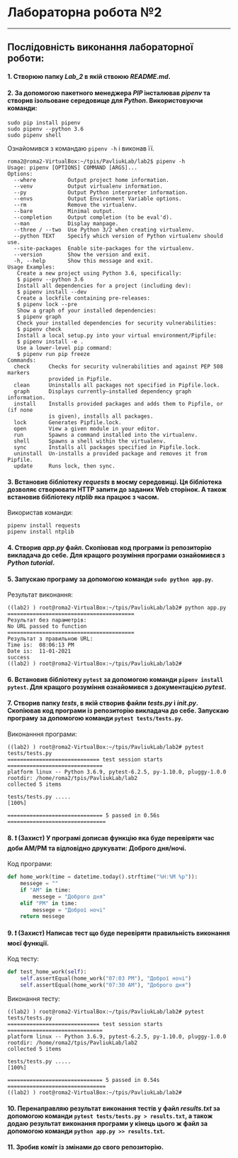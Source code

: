 # **Лабораторна робота №2**
---
## Послідовність виконання лабораторної роботи:
#### 1. Створюю папку ***Lab_2*** в якій ствоюю ***README.md***.
#### 2. За допомогою пакетного менеджера ***PIP*** інсталював ***pipenv*** та створив ізольоване середовище для ***Python***. Використовуючи команди:
```text
sudo pip install pipenv
sudo pipenv --python 3.6
sudo pipenv shell
```
Ознайомився з командаю `pipenv -h` і виконав її.
```text
roma2@roma2-VirtualBox:~/tpis/PavliukLab/lab2$ pipenv -h
Usage: pipenv [OPTIONS] COMMAND [ARGS]...
Options:
  --where          Output project home information.
  --venv           Output virtualenv information.
  --py             Output Python interpreter information.
  --envs           Output Environment Variable options.
  --rm             Remove the virtualenv.
  --bare           Minimal output.
  --completion     Output completion (to be eval'd).
  --man            Display manpage.
  --three / --two  Use Python 3/2 when creating virtualenv.
  --python TEXT    Specify which version of Python virtualenv should use.
  --site-packages  Enable site-packages for the virtualenv.
  --version        Show the version and exit.
  -h, --help       Show this message and exit.
Usage Examples:
   Create a new project using Python 3.6, specifically:
   $ pipenv --python 3.6
   Install all dependencies for a project (including dev):
   $ pipenv install --dev
   Create a lockfile containing pre-releases:
   $ pipenv lock --pre
   Show a graph of your installed dependencies:
   $ pipenv graph
   Check your installed dependencies for security vulnerabilities:
   $ pipenv check
   Install a local setup.py into your virtual environment/Pipfile:
   $ pipenv install -e .
   Use a lower-level pip command:
   $ pipenv run pip freeze
Commands:
  check      Checks for security vulnerabilities and against PEP 508 markers
             provided in Pipfile.
  clean      Uninstalls all packages not specified in Pipfile.lock.
  graph      Displays currently–installed dependency graph information.
  install    Installs provided packages and adds them to Pipfile, or (if none
             is given), installs all packages.
  lock       Generates Pipfile.lock.
  open       View a given module in your editor.
  run        Spawns a command installed into the virtualenv.
  shell      Spawns a shell within the virtualenv.
  sync       Installs all packages specified in Pipfile.lock.
  uninstall  Un-installs a provided package and removes it from Pipfile.
  update     Runs lock, then sync. 
```
#### 3. Встановив бібліотеку ***requests*** в моєму середовищі. Ця бібліотека дозволяє створювати HTTP запити до заданих Web сторінок. А також встановив бібліотеку ***ntplib*** яка працює з часом.
Використав команди:
```text
pipenv install requests
pipenv install ntplib
```
#### 4. Створив ***app.py*** файл. Скопіював код програми із репозиторію викладача до себе. Для кращого розуміння програми ознайомився з ***Python tutorial***.
#### 5. Запускаю програму за допомогою команди `sudo python app.py`. 
Результат виконання:
```text
((lab2) ) root@roma2-VirtualBox:~/tpis/PavliukLab/lab2# python app.py
========================================
Результат без параметрів: 
No URL passed to function
========================================
Результат з правильною URL: 
Time is:  08:06:13 PM
Date is:  11-01-2021
success
((lab2) ) root@roma2-VirtualBox:~/tpis/PavliukLab/lab2# 
```
#### 6. Встановив бібліотеку `pytest` за допомогою команди `pipenv install pytest`. Для кращого розуміння ознайомився з документацією ***pytest***.
#### 7. Створив папку ***tests***, в якій створив файли ***tests.py*** і ***__init__.py***. Скопіював код програми із репозиторію викладача до себе. Запускаю програму за допомогою команди `pytest tests/tests.py`. 
Виконанння програми:
```text
((lab2) ) root@roma2-VirtualBox:~/tpis/PavliukLab/lab2# pytest tests/tests.py
============================= test session starts ==============================
platform linux -- Python 3.6.9, pytest-6.2.5, py-1.10.0, pluggy-1.0.0
rootdir: /home/roma2/tpis/PavliukLab/lab2
collected 5 items                                                              

tests/tests.py .....                                                     [100%]

============================== 5 passed in 0.56s =============================== 
```
#### 8. ❗ (Захист) У програмі дописав функцію яка буде перевіряти час доби AM/PM та відповідно друкувати: Доброго дня/ночі.
Код програми:
```python
def home_work(time = datetime.today().strftime("%H:%M %p")):
    messege = ""
    if "AM" in time:
    	messege = "Доброго дня"
    elif "PM" in time:
    	messege = "Доброї ночі"
    return messege
```
#### 9. ❗ (Захист) Написав тест що буде перевіряти правильність виконання моєї функції.
Код тесту:
```python
def test_home_work(self):
    self.assertEqual(home_work("07:03 PM"), "Доброї ночі")
    self.assertEqual(home_work("07:30 AM"), "Доброго дня")
```
Виконання тесту:
```text
((lab2) ) root@roma2-VirtualBox:~/tpis/PavliukLab/lab2# pytest tests/tests.py
============================= test session starts ==============================
platform linux -- Python 3.6.9, pytest-6.2.5, py-1.10.0, pluggy-1.0.0
rootdir: /home/roma2/tpis/PavliukLab/lab2
collected 5 items                                                              

tests/tests.py .....                                                     [100%]

============================== 5 passed in 0.54s ===============================
((lab2) ) root@roma2-VirtualBox:~/tpis/PavliukLab/lab2#  
```
#### 10. Перенаправляю результат виконання тестів у файл ***results.txt*** за допомогою команди `pytest tests/tests.py > results.txt`, а також додаю результат виконання програми у кінець цього ж файл за допомогою команди `python app.py >> results.txt`.
#### 11. Зробив коміт із змінами до свого репозиторію.

